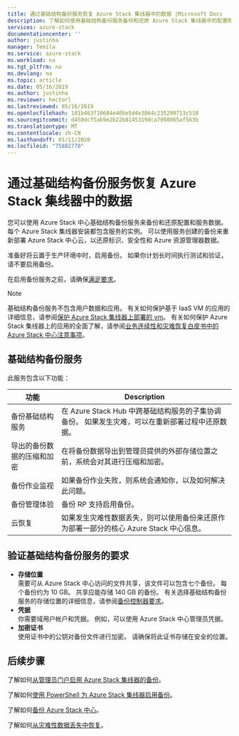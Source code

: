 ```yaml
---
title: 通过基础结构备份服务恢复 Azure Stack 集线器中的数据 |Microsoft Docs
description: 了解如何使用基础结构备份服务备份和还原 Azure Stack 集线器中的配置和服务数据。
services: azure-stack
documentationcenter: ''
author: justinha
manager: femila
ms.service: azure-stack
ms.workload: na
ms.tgt_pltfrm: na
ms.devlang: na
ms.topic: article
ms.date: 05/16/2019
ms.author: justinha
ms.reviewer: hectorl
ms.lastreviewed: 05/16/2019
ms.openlocfilehash: 101b463f10684e40be5d4e3864c235290713c518
ms.sourcegitcommit: d450dcf5ab9e2b22b8145319dca7098065af563b
ms.translationtype: MT
ms.contentlocale: zh-CN
ms.lasthandoff: 01/11/2020
ms.locfileid: "75882770"
---
```

# <a name="recover-data-in-azure-stack-hub-with-the-infrastructure-backup-service"></a>通过基础结构备份服务恢复 Azure Stack 集线器中的数据

您可以使用 Azure Stack 中心基础结构备份服务来备份和还原配置和服务数据。 每个 Azure Stack 集线器安装都包含服务的实例。 可以使用服务创建的备份来重新部署 Azure Stack 中心云，以还原标识、安全性和 Azure 资源管理器数据。

准备好将云置于生产环境中时，启用备份。 如果你计划长时间执行测试和验证，请不要启用备份。

在启用备份服务之前，请确保[满足要求](#verify-requirements-for-the-infrastructure-backup-service)。

> [!Note]  
> 基础结构备份服务不包含用户数据和应用。 有关如何保护基于 IaaS VM 的应用的详细信息，请参阅[保护 Azure Stack 集线器上部署的 vm](../user/azure-stack-manage-vm-protect.md)。 有关如何保护 Azure Stack 集线器上的应用的全面了解，请参阅[业务连续性和灾难恢复白皮书中的 Azure Stack 中心注意事项](https://aka.ms/azurestackbcdrconsiderationswp)。

## <a name="the-infrastructure-backup-service"></a>基础结构备份服务

此服务包含以下功能：

| 功能                                            | Description                                                                                                                                                |
|----------------------------------------------------|------------------------------------------------------------------------------------------------------------------------------------------------------------|
| 备份基础结构服务                     | 在 Azure Stack Hub 中跨基础结构服务的子集协调备份。 如果发生灾难，可以在重新部署过程中还原数据。 |
| 导出的备份数据的压缩和加密 | 在将备份数据导出到管理员提供的外部存储位置之前，系统会对其进行压缩和加密。                |
| 备份作业监视                              | 如果备份作业失败，则系统会通知你，以及如何解决此问题。                                                                                                |
| 备份管理体验                       | 备份 RP 支持启用备份。                                                                                                                         |
| 云恢复                                     | 如果发生灾难性数据丢失，则可以使用备份来还原作为部署一部分的核心 Azure Stack 中心信息。                                 |

## <a name="verify-requirements-for-the-infrastructure-backup-service"></a>验证基础结构备份服务的要求

- **存储位置**  
  需要可从 Azure Stack 中心访问的文件共享，该文件可以包含七个备份。 每个备份约为 10 GB。 共享应能存储 140 GB 的备份。 有关选择基础结构备份服务的存储位置的详细信息，请参阅[备份控制器要求](azure-stack-backup-reference.md#backup-controller-requirements)。
- **凭据**  
  你需要域用户帐户和凭据。 例如，可以使用 Azure Stack 中心管理员凭据。
- **加密证书**  
  使用证书中的公钥对备份文件进行加密。 请确保将此证书存储在安全的位置。 


## <a name="next-steps"></a>后续步骤

了解如何[从管理员门户启用 Azure Stack 集线器的备份](azure-stack-backup-enable-backup-console.md)。

了解如何[使用 PowerShell 为 Azure Stack 集线器启用备份](azure-stack-backup-enable-backup-powershell.md)。

了解如何[备份 Azure Stack 中心](azure-stack-backup-back-up-azure-stack.md)。

了解如何[从灾难性数据丢失中恢复](azure-stack-backup-recover-data.md)。
